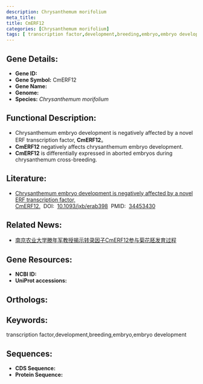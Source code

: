 ```yaml
---
description: Chrysanthemum morifolium
meta_title:
title: CmERF12
categories: [Chrysanthemum morifolium]
tags: [ transcription factor,development,breeding,embryo,embryo development ]
---
```


## Gene Details:
- **Gene ID:**	[]()
- **Gene Symbol:** CmERF12
- **Gene Name:** 
- **Genome:** []()
- **Species:** *Chrysanthemum morifolium*

## Functional Description:
   - Chrysanthemum embryo development is negatively affected by a novel ERF transcription factor, **CmERF12**。
   - **CmERF12** negatively affects chrysanthemum embryo development.
   - **CmERF12** is differentially expressed in aborted embryos during chrysanthemum cross-breeding.

## Literature:
   - [Chrysanthemum embryo development is negatively affected by a novel ERF transcription factor, CmERF12.]( https://academic.oup.com/jxb/article/73/1/197/6358998?login=true)&nbsp;&nbsp;DOI:&nbsp;&nbsp;[10.1093/jxb/erab398](https://academic.oup.com/jxb/article/73/1/197/6358998?login=true)&nbsp;&nbsp;PMID:&nbsp;&nbsp;[34453430](https://pubmed.ncbi.nlm.nih.gov/34453430/)

## Related News:
   - [南京农业大学滕年军教授揭示转录因子CmERF12参与菊花胚发育过程](https://mp.weixin.qq.com/s?__biz=MzIyOTY2NDYyNQ==&mid=2247522125&idx=3&sn=d4ad3372319face6abe57d6bfaa362e2&chksm=e8bde553dfca6c4580aaabbd99efae8afa68c9313e831deaa5155d023bf93ba90aac28e2a97c&scene=27#wechat_redirect)

## Gene Resources:
- **NCBI ID:** [](https://www.ncbi.nlm.nih.gov/gene/?term=)
- **UniProt accessions:** [](https://www.uniprot.org/uniprotkb//entry)

## Orthologs:


## Keywords:
transcription factor,development,breeding,embryo,embryo development

## Sequences:
- **CDS Sequence:**
- **Protein Sequence:**
